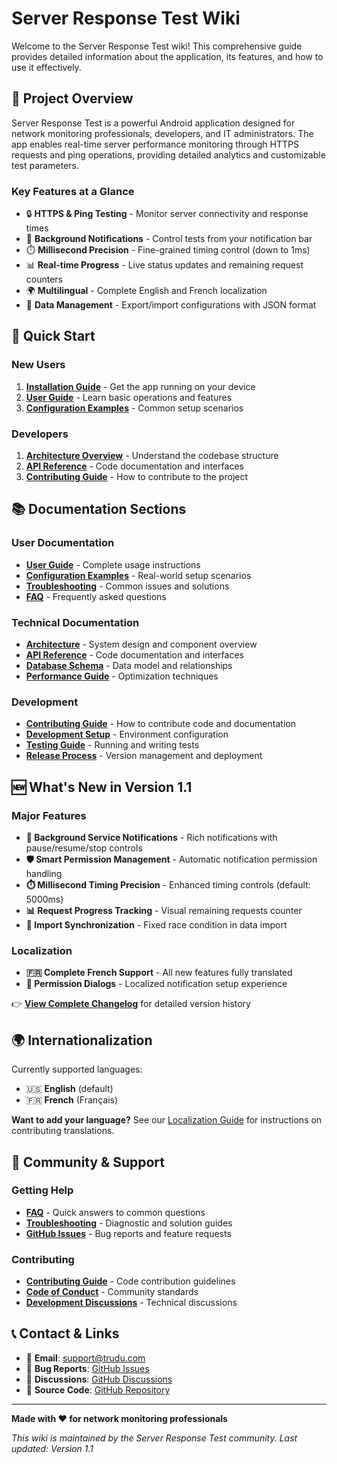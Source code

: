 # Server Response Test Wiki

Welcome to the Server Response Test wiki! This comprehensive guide provides detailed information about the application, its features, and how to use it effectively.

## 📱 Project Overview

Server Response Test is a powerful Android application designed for network monitoring professionals, developers, and IT administrators. The app enables real-time server performance monitoring through HTTPS requests and ping operations, providing detailed analytics and customizable test parameters.

### Key Features at a Glance
- 🔒 **HTTPS & Ping Testing** - Monitor server connectivity and response times
- 📱 **Background Notifications** - Control tests from your notification bar
- ⏱️ **Millisecond Precision** - Fine-grained timing control (down to 1ms)
- 📊 **Real-time Progress** - Live status updates and remaining request counters
- 🌍 **Multilingual** - Complete English and French localization
- 💾 **Data Management** - Export/import configurations with JSON format

## 🚀 Quick Start

### New Users
1. **[Installation Guide](Installation-Guide.md)** - Get the app running on your device
2. **[User Guide](User-Guide.md)** - Learn basic operations and features
3. **[Configuration Examples](Configuration-Examples.md)** - Common setup scenarios

### Developers
1. **[Architecture Overview](Architecture.md)** - Understand the codebase structure
2. **[API Reference](API-Reference.md)** - Code documentation and interfaces
3. **[Contributing Guide](Contributing.md)** - How to contribute to the project

## 📚 Documentation Sections

### User Documentation
- **[User Guide](User-Guide.md)** - Complete usage instructions
- **[Configuration Examples](Configuration-Examples.md)** - Real-world setup scenarios
- **[Troubleshooting](Troubleshooting.md)** - Common issues and solutions
- **[FAQ](FAQ.md)** - Frequently asked questions

### Technical Documentation
- **[Architecture](Architecture.md)** - System design and component overview
- **[API Reference](API-Reference.md)** - Code documentation and interfaces
- **[Database Schema](Database-Schema.md)** - Data model and relationships
- **[Performance Guide](Performance-Guide.md)** - Optimization techniques

### Development
- **[Contributing Guide](Contributing.md)** - How to contribute code and documentation
- **[Development Setup](Development-Setup.md)** - Environment configuration
- **[Testing Guide](Testing-Guide.md)** - Running and writing tests
- **[Release Process](Release-Process.md)** - Version management and deployment

## 🆕 What's New in Version 1.1

### Major Features
- **🔔 Background Service Notifications** - Rich notifications with pause/resume/stop controls
- **🛡️ Smart Permission Management** - Automatic notification permission handling
- **⏱️ Millisecond Timing Precision** - Enhanced timing controls (default: 5000ms)
- **📊 Request Progress Tracking** - Visual remaining requests counter
- **🐛 Import Synchronization** - Fixed race condition in data import

### Localization
- **🇫🇷 Complete French Support** - All new features fully translated
- **🔔 Permission Dialogs** - Localized notification setup experience

👉 **[View Complete Changelog](../ChangeLog.md)** for detailed version history

## 🌍 Internationalization

Currently supported languages:
- 🇺🇸 **English** (default)
- 🇫🇷 **French** (Français)

**Want to add your language?** See our [Localization Guide](Localization-Guide.md) for instructions on contributing translations.

## 🤝 Community & Support

### Getting Help
- **[FAQ](FAQ.md)** - Quick answers to common questions
- **[Troubleshooting](Troubleshooting.md)** - Diagnostic and solution guides
- **[GitHub Issues](https://github.com/your-repo/server-response-test/issues)** - Bug reports and feature requests

### Contributing
- **[Contributing Guide](Contributing.md)** - Code contribution guidelines
- **[Code of Conduct](Code-of-Conduct.md)** - Community standards
- **[Development Discussions](https://github.com/your-repo/server-response-test/discussions)** - Technical discussions

## 📞 Contact & Links

- 📧 **Email**: support@trudu.com
- 🐛 **Bug Reports**: [GitHub Issues](https://github.com/your-repo/server-response-test/issues)
- 💬 **Discussions**: [GitHub Discussions](https://github.com/your-repo/server-response-test/discussions)
- 📖 **Source Code**: [GitHub Repository](https://github.com/your-repo/server-response-test)

---

**Made with ❤️ for network monitoring professionals**

*This wiki is maintained by the Server Response Test community. Last updated: Version 1.1*
